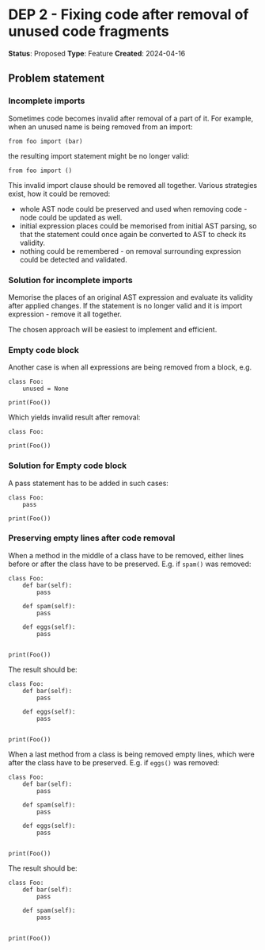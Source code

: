 # DEP 2 - Fixing code after removal of unused code fragments
**Status**: Proposed
**Type**: Feature
**Created**: 2024-04-16

## Problem statement
### Incomplete imports
Sometimes code becomes invalid after removal of a part of it.
For example, when an unused name is being removed from an import:

```
from foo import (bar)
```
the resulting import statement might be no longer valid:

```
from foo import ()
```

This invalid import clause should be removed all together.
Various strategies exist, how it could be removed:
- whole AST node could be preserved and used when removing code - node could be updated as well.
- initial expression places could be memorised from initial AST parsing,
  so that the statement could once again be converted to AST to check its validity.
- nothing could be remembered - on removal surrounding expression could be detected and validated.

### Solution for incomplete imports
Memorise the places of an original AST expression and evaluate its validity after applied changes.
If the statement is no longer valid and it is import expression - remove it all together.

The chosen approach will be easiest to implement and efficient.


### Empty code block
Another case is when all expressions are being removed from a block, e.g.

```
class Foo:
    unused = None

print(Foo())
```

Which yields invalid result after removal:
```
class Foo:

print(Foo())
```

### Solution for Empty code block
A pass statement has to be added in such cases:
```
class Foo:
    pass

print(Foo())
```


### Preserving empty lines after code removal
When a method in the middle of a class have to be removed,
either lines before or after the class have to be preserved.
E.g. if `spam()` was removed:

```
class Foo:
    def bar(self):
        pass

    def spam(self):
        pass

    def eggs(self):
        pass


print(Foo())
```

The result should be:

```
class Foo:
    def bar(self):
        pass

    def eggs(self):
        pass


print(Foo())
```

When a last method from a class is being removed empty lines, which were
after the class have to be preserved. E.g. if `eggs()` was removed:

```
class Foo:
    def bar(self):
        pass

    def spam(self):
        pass

    def eggs(self):
        pass


print(Foo())
```

The result should be:

```
class Foo:
    def bar(self):
        pass

    def spam(self):
        pass


print(Foo())
```
